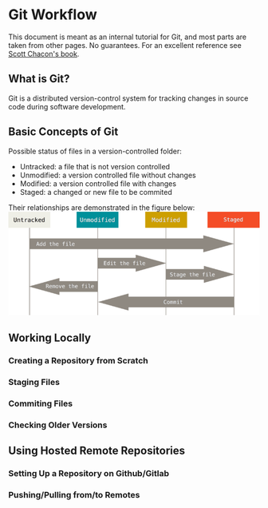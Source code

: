 # Git Workflow

This document is meant as an internal tutorial for Git, and most parts are taken
from other pages. No guarantees. For an excellent reference see [Scott Chacon's book](https://git-scm.com/book/en/v2).

## What is Git?
Git is a distributed version-control system for tracking changes in source code during software development.

## Basic Concepts of Git
Possible status of files in a version-controlled folder:
- Untracked: a file that is not version controlled
- Unmodified: a version controlled file without changes
- Modified: a version controlled file with changes
- Staged: a changed or new file to be commited

Their relationships are demonstrated in the figure below: ![LifeCycle](lifecycle.png)

## Working Locally

### Creating a Repository from Scratch

### Staging Files

### Commiting Files

### Checking Older Versions

### 

## Using Hosted Remote Repositories

### Setting Up a Repository on Github/Gitlab

### Pushing/Pulling from/to Remotes
